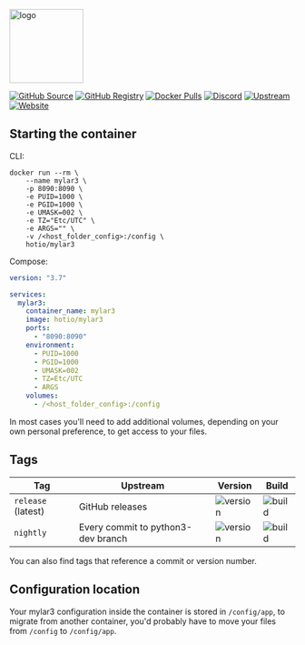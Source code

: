 [<img src="https://hotio.dev/img/mylar3.png" alt="logo" height="130" width="130">](https://github.com/mylar3/mylar3)

[![GitHub Source](https://img.shields.io/badge/github-source-ffb64c?style=flat-square&logo=github&logoColor=white&labelColor=757575)](https://github.com/hotio/mylar3)
[![GitHub Registry](https://img.shields.io/badge/github-registry-ffb64c?style=flat-square&logo=github&logoColor=white&labelColor=757575)](https://github.com/orgs/hotio/packages/container/package/mylar3)
[![Docker Pulls](https://img.shields.io/docker/pulls/hotio/mylar3?color=ffb64c&style=flat-square&label=pulls&logo=docker&logoColor=white&labelColor=757575)](https://hub.docker.com/r/hotio/mylar3)
[![Discord](https://img.shields.io/discord/610068305893523457?style=flat-square&color=ffb64c&label=discord&logo=discord&logoColor=white&labelColor=757575)](https://hotio.dev/discord)
[![Upstream](https://img.shields.io/badge/upstream-project-ffb64c?style=flat-square&labelColor=757575)](https://github.com/mylar3/mylar3)
[![Website](https://img.shields.io/badge/website-hotio.dev-ffb64c?style=flat-square&labelColor=757575)](https://hotio.dev/containers/mylar3)

## Starting the container

CLI:

```shell
docker run --rm \
    --name mylar3 \
    -p 8090:8090 \
    -e PUID=1000 \
    -e PGID=1000 \
    -e UMASK=002 \
    -e TZ="Etc/UTC" \
    -e ARGS="" \
    -v /<host_folder_config>:/config \
    hotio/mylar3
```

Compose:

```yaml
version: "3.7"

services:
  mylar3:
    container_name: mylar3
    image: hotio/mylar3
    ports:
      - "8090:8090"
    environment:
      - PUID=1000
      - PGID=1000
      - UMASK=002
      - TZ=Etc/UTC
      - ARGS
    volumes:
      - /<host_folder_config>:/config
```

In most cases you'll need to add additional volumes, depending on your own personal preference, to get access to your files.

## Tags

| Tag                | Upstream                           | Version | Build |
| -------------------|------------------------------------|---------|-------|
| `release` (latest) | GitHub releases                    | ![version](https://img.shields.io/badge/dynamic/json?color=f5f5f5&style=flat-square&label=&query=%24.version&url=https%3A%2F%2Fraw.githubusercontent.com%2Fhotio%2Fmylar3%2Frelease%2FVERSION.json) | ![build](https://img.shields.io/github/workflow/status/hotio/mylar3/build/release?style=flat-square&label=) |
| `nightly`          | Every commit to python3-dev branch | ![version](https://img.shields.io/badge/dynamic/json?color=f5f5f5&style=flat-square&label=&query=%24.version&url=https%3A%2F%2Fraw.githubusercontent.com%2Fhotio%2Fmylar3%2Fnightly%2FVERSION.json) | ![build](https://img.shields.io/github/workflow/status/hotio/mylar3/build/nightly?style=flat-square&label=) |

You can also find tags that reference a commit or version number.

## Configuration location

Your mylar3 configuration inside the container is stored in `/config/app`, to migrate from another container, you'd probably have to move your files from `/config` to `/config/app`.

